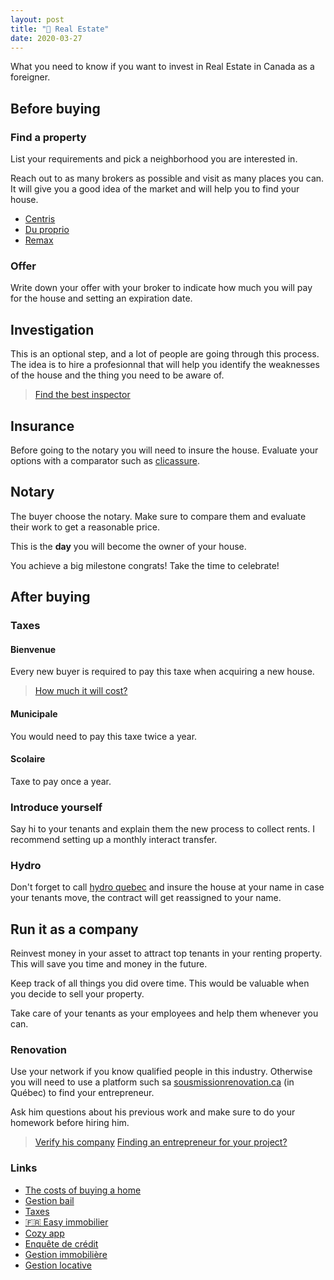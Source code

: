 ```yaml
---
layout: post
title: "🏡 Real Estate"
date: 2020-03-27
---
```


What you need to know if you want to invest in Real Estate in Canada as a foreigner.

## Before buying

### Find a property

List your requirements and pick a neighborhood you are interested in.

Reach out to as many brokers as possible and visit as many places you can. It will give you a good idea of the market and will help you to find your house.

- [Centris](https://www.centris.ca/en)
- [Du proprio](https://duproprio.com/en)
- [Remax](https://www.remax-quebec.com/en/index.rmx)

### Offer

Write down your offer with your broker to indicate how much you will pay for the house and setting an expiration date.

## Investigation

This is an optional step, and a lot of people are going through this process. The idea is to hire a profesionnal that will help you identify the weaknesses of the house and the thing you need to be aware of.

> [Find the best inspector](https://www.lapresse.ca/maison/immobilier/conseils/201702/28/01-5074033-trouver-le-meilleur-inspecteur.php)

## Insurance

Before going to the notary you will need to insure the house. Evaluate your options with a comparator such as [clicassure](https://www.clicassure.com/).

## Notary

The buyer choose the notary. Make sure to compare them and evaluate their work to get a reasonable price.

This is the **day** you will become the owner of your house.

You achieve a big milestone congrats! Take the time to celebrate!

## After buying

### Taxes

#### Bienvenue

Every new buyer is required to pay this taxe when acquiring a new house.

> [How much it will cost?](https://www.taxedebienvenue.com/calculateur-de-taxe.php)

#### Municipale

You would need to pay this taxe twice a year.

#### Scolaire

Taxe to pay once a year.

### Introduce yourself

Say hi to your tenants and explain them the new process to collect rents. I recommend setting up a monthly interact transfer.

### Hydro

Don't forget to call [hydro quebec](http://www.hydroquebec.com/residentiel/) and insure the house at your name in case your tenants move, the contract will get reassigned to your name.

## Run it as a company

Reinvest money in your asset to attract top tenants in your renting property. This will save you time and money in the future.

Keep track of all things you did overe time. This would be valuable when you decide to sell your property.

Take care of your tenants as your employees and help them whenever you can.

### Renovation

Use your network if you know qualified people in this industry. Otherwise you will need to use a platform such sa [sousmissionrenovation.ca](https://soumissionrenovation.ca) (in Québec) to find your entrepreneur.

Ask him questions about his previous work and make sure to do your homework before hiring him.

> [Verify his company](https://www.pes.rbq.gouv.qc.ca/RegistreLicences/Recherche?mode=Entreprise)
> [Finding an entrepreneur for your project?](https://www.renoassistance.ca/choix-entrepreneur/entrepreneur-en-renovation-questions-a-lui-poser/)

### Links

- [The costs of buying a home](https://duproprio.com/en/buy/how-buy-property/calculating-related-fees-and-the-down-payment)
- [Gestion bail](https://bloc.solutions/)
- [Taxes](https://www.acomptax.com/credits-et-deductions/immobilier/revenus-locatifs-mieux-comprendre-les-depenses-deductibles/)
- [🇫🇷  Easy immobilier](https://easy-mobilier.com)
- [Cozy app](https://cozy.co/)
- [Enquête de crédit](https://oligny-thibodeau.com/enquete-de-pre-location/)
- [Gestion immobilière](https://www.rendementlocatif.com)
- [Gestion locative](https://www.flatlooker.com/)
